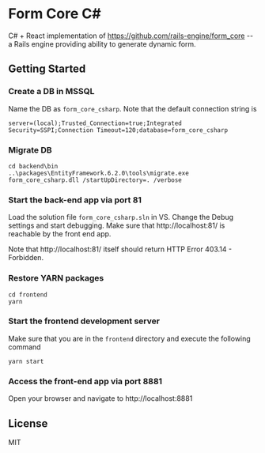 # Form Core C\#

C# + React implementation of https://github.com/rails-engine/form_core -- a Rails engine providing ability to generate dynamic form.

## Getting Started

### Create a DB in MSSQL

Name the DB as `form_core_csharp`. Note that the default connection string is

    server=(local);Trusted_Connection=true;Integrated Security=SSPI;Connection Timeout=120;database=form_core_csharp

### Migrate DB

    cd backend\bin
    ..\packages\EntityFramework.6.2.0\tools\migrate.exe form_core_csharp.dll /startUpDirectory=. /verbose

### Start the back-end app via port 81

Load the solution file `form_core_csharp.sln` in VS. Change the Debug settings and start debugging.
Make sure that http://localhost:81/ is reachable by the front end app.

Note that http://localhost:81/ itself should return HTTP Error 403.14 - Forbidden.

### Restore YARN packages

    cd frontend
    yarn

### Start the frontend development server

Make sure that you are in the `frontend` directory and execute the following command

    yarn start

### Access the front-end app via port 8881

Open your browser and navigate to http://localhost:8881

## License

MIT
